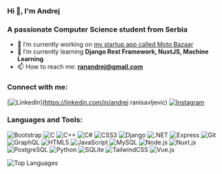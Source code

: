 ### Hi 👋, I'm Andrej
### A passionate Computer Science student from Serbia

- 🔭 I’m currently working on [my startup app called Moto Bazaar](https://motobazaar-front.onrender.com/)
- 🌱 I’m currently learning **Django Rest Framework, NuxtJS, Machine Learning**
- 📫 How to reach me: **ranandrej@gmail.com**

### Connect with me:
[![LinkedIn](https://raw.githubusercontent.com/rahuldkjain/github-profile-readme-generator/master/src/images/icons/Social/linked-in-alt.svg)](https://linkedin.com/in/andrej ranisavljevic)
[![Instagram](https://raw.githubusercontent.com/rahuldkjain/github-profile-readme-generator/master/src/images/icons/Social/instagram.svg)](https://instagram.com/andrej_ranisavljeviic)

### Languages and Tools:
![Bootstrap](https://raw.githubusercontent.com/devicons/devicon/master/icons/bootstrap/bootstrap-plain-wordmark.svg)
![C](https://raw.githubusercontent.com/devicons/devicon/master/icons/c/c-original.svg)
![C++](https://raw.githubusercontent.com/devicons/devicon/master/icons/cplusplus/cplusplus-original.svg)
![C#](https://raw.githubusercontent.com/devicons/devicon/master/icons/csharp/csharp-original.svg)
![CSS3](https://raw.githubusercontent.com/devicons/devicon/master/icons/css3/css3-original-wordmark.svg)
![Django](https://cdn.worldvectorlogo.com/logos/django.svg)
![.NET](https://raw.githubusercontent.com/devicons/devicon/master/icons/dot-net/dot-net-original-wordmark.svg)
![Express](https://raw.githubusercontent.com/devicons/devicon/master/icons/express/express-original-wordmark.svg)
![Git](https://www.vectorlogo.zone/logos/git-scm/git-scm-icon.svg)
![GraphQL](https://www.vectorlogo.zone/logos/graphql/graphql-icon.svg)
![HTML5](https://raw.githubusercontent.com/devicons/devicon/master/icons/html5/html5-original-wordmark.svg)
![JavaScript](https://raw.githubusercontent.com/devicons/devicon/master/icons/javascript/javascript-original.svg)
![MySQL](https://raw.githubusercontent.com/devicons/devicon/master/icons/mysql/mysql-original-wordmark.svg)
![Node.js](https://raw.githubusercontent.com/devicons/devicon/master/icons/nodejs/nodejs-original-wordmark.svg)
![Nuxt.js](https://www.vectorlogo.zone/logos/nuxtjs/nuxtjs-icon.svg)
![PostgreSQL](https://raw.githubusercontent.com/devicons/devicon/master/icons/postgresql/postgresql-original-wordmark.svg)
![Python](https://raw.githubusercontent.com/devicons/devicon/master/icons/python/python-original.svg)
![SQLite](https://www.vectorlogo.zone/logos/sqlite/sqlite-icon.svg)
![TailwindCSS](https://www.vectorlogo.zone/logos/tailwindcss/tailwindcss-icon.svg)
![Vue.js](https://raw.githubusercontent.com/devicons/devicon/master/icons/vuejs/vuejs-original-wordmark.svg)

![Top Languages](https://github-readme-stats.vercel.app/api/top-langs?username=ranandrej&show_icons=true&locale=en&layout=compact)
